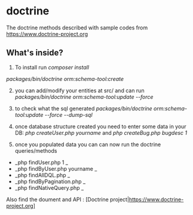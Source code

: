 # doctrine
The doctrine methods described with sample codes from https://www.doctrine-project.org

What's inside?
--------------
1. To install run _composer install_

_packages/bin/doctrine orm:schema-tool:create_

2. you can add/modify your entities at src/ and can run
_packages/bin/doctrine orm:schema-tool:update --force_

3. to check what the sql generated
_packages/bin/doctrine orm:schema-tool:update --force --dump-sql_

4. once database structure created you need to enter some data in your DB:
_php createUser.php yourname_
and
_php createBug.php bugdesc 1_

5. once you populated data you can can now run the doctrine queries/methods
* _php findUser.php 1 _
* _php findByUser.php yourname _
* _php findAllDQL.php _
* _php findByPagination.php _
* _php findNativeQuery.php _

Also find the doument and API : [Doctrine project|https://www.doctrine-project.org]
